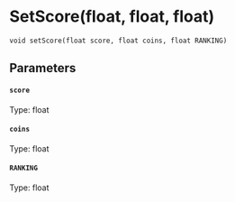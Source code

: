 # SetScore(float, float, float)

```
void setScore(float score, float coins, float RANKING)
```

## Parameters

#### `score`
Type: float

#### `coins`
Type: float

#### `RANKING`
Type: float


